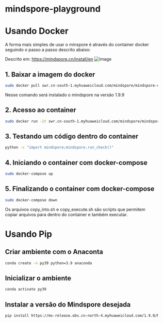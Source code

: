 # mindspore-playground



# Usando Docker

A forma mais simples de usar o minspore é através do container docker seguindo o passo a passo descrito abaixo: 

Descrito em: https://mindspore.cn/install/en
![image](https://user-images.githubusercontent.com/276077/212794989-a8f5e5d0-3cab-4af3-9b12-856d9ece97fd.png)

## 1. Baixar a imagem do docker

```bash
sudo docker pull swr.cn-south-1.myhuaweicloud.com/mindspore/mindspore-cpu:1.9.0
```

Nesse comando será instalado o mindspore na versão 1.9.9

## 2. Acesso ao container
```bash
sudo docker run -it swr.cn-south-1.myhuaweicloud.com/mindspore/mindspore-cpu:1.9.0 /bin/bash
```

## 3. Testando um código dentro do container

```bash
python -c "import mindspore;mindspore.run_check()"
```


## 4. Iniciando o container com docker-compose
```bash
sudo docker-compose up
```

## 5. Finalizando o container com docker-compose
```bash
sudo docker-compose down
```

Os arquivos copy_into.sh e copy_execute.sh são scripts que permitem copiar arquivos para dentro do container e também executar.

# Usando Pip

## Criar ambiente com o Anaconta
```bash
conda create -n py39 python=3.9 anaconda
```

## Inicializar o ambiente
```bash
conda activate py39
```

## Instalar a versão do Mindspore desejada
```bash
pip install https://ms-release.obs.cn-north-4.myhuaweicloud.com/1.9.0/MindSpore/cpu/x86_64/mindspore-1.9.0-cp39-cp39-linux_x86_64.whl
```

